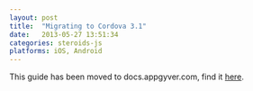 ```yaml
---
layout: post
title:  "Migrating to Cordova 3.1"
date:   2013-05-27 13:51:34
categories: steroids-js
platforms: iOS, Android
---
```


This guide has been moved to docs.appgyver.com, find it [here](https://academy.appgyver.com/categories/9-project-configuration/contents/80-migrating-to-cordova-3x).
